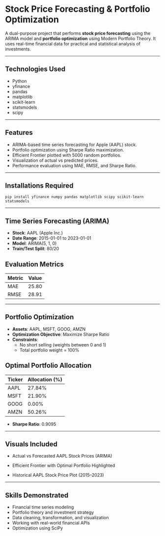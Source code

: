#  Stock Price Forecasting & Portfolio Optimization

A dual-purpose project that performs **stock price forecasting** using the ARIMA model and **portfolio optimization** using Modern Portfolio Theory. It uses real-time financial data for practical and statistical analysis of investments.

---

## Technologies Used

- Python
- yfinance
- pandas
- matplotlib
- scikit-learn
- statsmodels
- scipy

---

## Features

- ARIMA-based time series forecasting for Apple (AAPL) stock.
- Portfolio optimization using Sharpe Ratio maximization.
- Efficient Frontier plotted with 5000 random portfolios.
- Visualization of actual vs predicted prices.
- Performance evaluation using MAE, RMSE, and Sharpe Ratio.

---

## Installations Required

```
pip install yfinance numpy pandas matplotlib scipy scikit-learn statsmodels
```

---

## Time Series Forecasting (ARIMA)

- **Stock**: AAPL (Apple Inc.)
- **Date Range**: 2015-01-01 to 2023-01-01
- **Model**: ARIMA(5, 1, 0)
- **Train/Test Split**: 80/20

## Evaluation Metrics

| Metric | Value  |
|--------|--------|
| MAE    | 25.80  |
| RMSE   | 28.91  |

---

## Portfolio Optimization

- **Assets**: AAPL, MSFT, GOOG, AMZN
- **Optimization Objective**: Maximize Sharpe Ratio
- **Constraints**:
  - No short selling (weights between 0 and 1)
  - Total portfolio weight = 100%

## Optimal Portfolio Allocation

| Ticker | Allocation (%) |
|--------|----------------|
| AAPL   | 27.84%         |
| MSFT   | 21.90%         |
| GOOG   | 0.00%          |
| AMZN   | 50.26%         |

- **Sharpe Ratio**: 0.9095

---

## Visuals Included

* Actual vs Forecasted AAPL Stock Prices (ARIMA)

* Efficient Frontier with Optimal Portfolio Highlighted

* Historical AAPL Stock Price Plot (2015–2023)

---

## Skills Demonstrated

- Financial time series modeling
- Portfolio theory and investment strategy
- Data cleaning, transformation, and visualization
- Working with real-world financial APIs
- Optimization using SciPy
